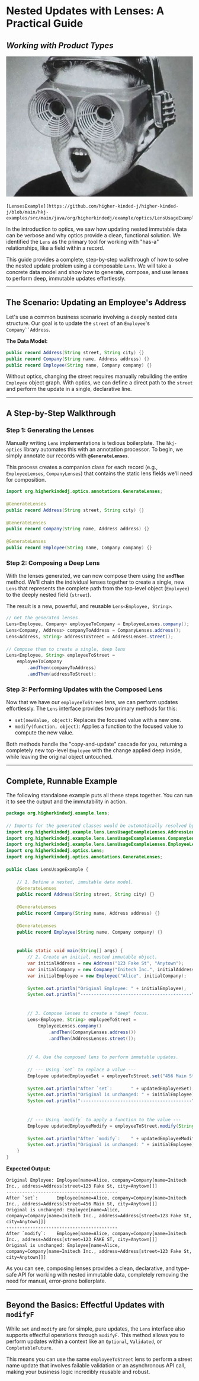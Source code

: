 # Nested Updates with Lenses: A Practical Guide 
## _Working with Product Types_
![lens2.jpg](../images/lens2.jpg)
~~~ admonish example title="See Example Code:"
[LensesExample](https://github.com/higher-kinded-j/higher-kinded-j/blob/main/hkj-examples/src/main/java/org/higherkindedj/example/optics/LensUsageExample.java)
~~~

In the introduction to optics, we saw how updating nested immutable data can be verbose and why optics provide a clean, functional solution. We identified the `Lens` as the primary tool for working with "has-a" relationships, like a field within a record.

This guide provides a complete, step-by-step walkthrough of how to solve the nested update problem using a composable `Lens`. We will take a concrete data model and show how to generate, compose, and use lenses to perform deep, immutable updates effortlessly.

---

## The Scenario: Updating an Employee's Address

Let's use a common business scenario involving a deeply nested data structure. Our goal is to update the `street` of an `Employee`'s `Company``Address`.

**The Data Model:**


```java
public record Address(String street, String city) {}
public record Company(String name, Address address) {}
public record Employee(String name, Company company) {}
```

Without optics, changing the street requires manually rebuilding the entire `Employee` object graph. With optics, we can define a direct path to the `street` and perform the update in a single, declarative line.

---

## A Step-by-Step Walkthrough

### Step 1: Generating the Lenses

Manually writing `Lens` implementations is tedious boilerplate. The `hkj-optics` library automates this with an annotation processor. To begin, we simply annotate our records with **`@GenerateLenses`**.

This process creates a companion class for each record (e.g., `EmployeeLenses`, `CompanyLenses`) that contains the static lens fields we'll need for composition.

```java
import org.higherkindedj.optics.annotations.GenerateLenses;

@GenerateLenses
public record Address(String street, String city) {}

@GenerateLenses
public record Company(String name, Address address) {}

@GenerateLenses
public record Employee(String name, Company company) {}
```

### Step 2: Composing a Deep Lens

With the lenses generated, we can now compose them using the **`andThen`** method. We'll chain the individual lenses together to create a single, new `Lens` that represents the complete path from the top-level object (`Employee`) to the deeply nested field (`street`).

The result is a new, powerful, and reusable `Lens<Employee, String>`.

```java
// Get the generated lenses
Lens<Employee, Company> employeeToCompany = EmployeeLenses.company();
Lens<Company, Address> companyToAddress = CompanyLenses.address();
Lens<Address, String> addressToStreet = AddressLenses.street();

// Compose them to create a single, deep lens
Lens<Employee, String> employeeToStreet =
    employeeToCompany
        .andThen(companyToAddress)
        .andThen(addressToStreet);
```

### Step 3: Performing Updates with the Composed Lens

Now that we have our `employeeToStreet` lens, we can perform updates effortlessly. The `Lens` interface provides two primary methods for this:

* `set(newValue, object)`: Replaces the focused value with a new one.
* `modify(function, object)`: Applies a function to the focused value to compute the new value.

Both methods handle the "copy-and-update" cascade for you, returning a completely new top-level `Employee` with the change applied deep inside, while leaving the original object untouched.

---

## Complete, Runnable Example

The following standalone example puts all these steps together. You can run it to see the output and the immutability in action.


```java
package org.higherkindedj.example.lens;

// Imports for the generated classes would be automatically resolved by your IDE
import org.higherkindedj.example.lens.LensUsageExampleLenses.AddressLenses;
import org.higherkindedj.example.lens.LensUsageExampleLenses.CompanyLenses;
import org.higherkindedj.example.lens.LensUsageExampleLenses.EmployeeLenses;
import org.higherkindedj.optics.Lens;
import org.higherkindedj.optics.annotations.GenerateLenses;

public class LensUsageExample {

    // 1. Define a nested, immutable data model.
    @GenerateLenses
    public record Address(String street, String city) {}

    @GenerateLenses
    public record Company(String name, Address address) {}

    @GenerateLenses
    public record Employee(String name, Company company) {}


    public static void main(String[] args) {
        // 2. Create an initial, nested immutable object.
        var initialAddress = new Address("123 Fake St", "Anytown");
        var initialCompany = new Company("Initech Inc.", initialAddress);
        var initialEmployee = new Employee("Alice", initialCompany);

        System.out.println("Original Employee: " + initialEmployee);
        System.out.println("------------------------------------------");


        // 3. Compose lenses to create a "deep" focus.
        Lens<Employee, String> employeeToStreet =
            EmployeeLenses.company()
                .andThen(CompanyLenses.address())
                .andThen(AddressLenses.street());


        // 4. Use the composed lens to perform immutable updates.

        // --- Using `set` to replace a value ---
        Employee updatedEmployeeSet = employeeToStreet.set("456 Main St", initialEmployee);

        System.out.println("After `set`:       " + updatedEmployeeSet);
        System.out.println("Original is unchanged: " + initialEmployee);
        System.out.println("------------------------------------------");


        // --- Using `modify` to apply a function to the value ---
        Employee updatedEmployeeModify = employeeToStreet.modify(String::toUpperCase, initialEmployee);

        System.out.println("After `modify`:    " + updatedEmployeeModify);
        System.out.println("Original is unchanged: " + initialEmployee);
    }
}
```

**Expected Output:**

```
Original Employee: Employee[name=Alice, company=Company[name=Initech Inc., address=Address[street=123 Fake St, city=Anytown]]]
------------------------------------------
After `set`:       Employee[name=Alice, company=Company[name=Initech Inc., address=Address[street=456 Main St, city=Anytown]]]
Original is unchanged: Employee[name=Alice, company=Company[name=Initech Inc., address=Address[street=123 Fake St, city=Anytown]]]
------------------------------------------
After `modify`:    Employee[name=Alice, company=Company[name=Initech Inc., address=Address[street=123 FAKE ST, city=Anytown]]]
Original is unchanged: Employee[name=Alice, company=Company[name=Initech Inc., address=Address[street=123 Fake St, city=Anytown]]]
```

As you can see, composing lenses provides a clean, declarative, and type-safe API for working with nested immutable data, completely removing the need for manual, error-prone boilerplate.

---

## Beyond the Basics: Effectful Updates with `modifyF`

While `set` and `modify` are for simple, pure updates, the `Lens` interface also supports effectful operations through `modifyF`. This method allows you to perform updates within a context like an `Optional`, `Validated`, or `CompletableFuture`.

This means you can use the same `employeeToStreet` lens to perform a street name update that involves failable validation or an asynchronous API call, making your business logic incredibly reusable and robust.
